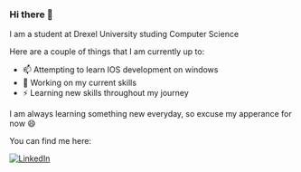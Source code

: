 ### Hi there 👋

I am a student at Drexel University studing Computer Science

Here are a couple of things that I am currently up to: 
 - 📫 Attempting to learn IOS development on windows
 - 🌱 Working on my current skills
 - ⚡ Learning new skills throughout my journey

I am always learning something new everyday, so excuse my apperance for now :smile:

You can find me here:

<p>
 <a href="https://www.linkedin.com/in/davidcastel"><img src="https://img.shields.io/badge/LinkedIn-_.svg?style=for-the-badge&logo=linkedin&color=blue" alt="LinkedIn"></a>
</p>

<!--
**davidcastel/davidcastel** is a ✨ _special_ ✨ repository because its `README.md` (this file) appears on your GitHub profile.

Here are some ideas to get you started:

- 🔭 I’m currently working on ...
- 🌱 I’m currently learning ...
- 👯 I’m looking to collaborate on ...
- 🤔 I’m looking for help with ...
- 💬 Ask me about ...
- 📫 How to reach me: ...
- 😄 Pronouns: ...
- ⚡ Fun fact: ...
-->
